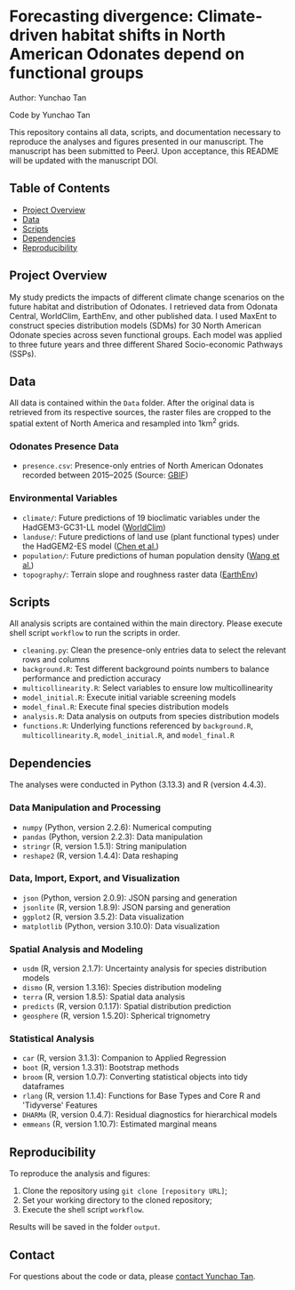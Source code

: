 # Forecasting divergence: Climate-driven habitat shifts in North American Odonates depend on functional groups

Author: Yunchao Tan

Code by Yunchao Tan

This repository contains all data, scripts, and documentation necessary to reproduce the analyses and figures presented in our manuscript. The manuscript has been submitted to PeerJ. Upon acceptance, this README will be updated with the manuscript DOI.


## Table of Contents

- [Project Overview](#project-overview)
- [Data](#data)
- [Scripts](#scripts)
- [Dependencies](#dependencies)
- [Reproducibility](#reproducibility)


## Project Overview

My study predicts the impacts of different climate change scenarios on the future habitat and distribution of Odonates. I retrieved data from Odonata Central, WorldClim, EarthEnv, and other published data. I used MaxEnt to construct species distribution models (SDMs) for 30 North American Odonate species across seven functional groups. Each model was applied to three future years and three different Shared Socio-economic Pathways (SSPs).


## Data

All data is contained within the `Data` folder. After the original data is retrieved from its respective sources, the raster files are cropped to the spatial extent of North America and resampled into $1 \mathrm{km^2}$ grids.

### Odonates Presence Data

- `presence.csv`: Presence-only entries of North American Odonates recorded between 2015–2025 (Source: [GBIF](https://doi.org/10.15468/dl.rj2qh2))

### Environmental Variables

- `climate/`: Future predictions of 19 bioclimatic variables under the HadGEM3-GC31-LL model ([WorldClim](https://www.worldclim.org/data/cmip6/cmip6_clim2.5m.html))
- `landuse/`: Future predictions of land use (plant functional types) under the HadGEM2-ES model ([Chen et al.](https://doi.org/10.1038/s41597-020-00669-x))
- `population/`: Future predictions of human population density ([Wang et al.](https://doi.org/10.1038/s41597-022-01675-x))
- `topography/`: Terrain slope and roughness raster data ([EarthEnv](https://www.earthenv.org/topography))


## Scripts

All analysis scripts are contained within the main directory. Please execute shell script `workflow` to run the scripts in order.

- `cleaning.py`: Clean the presence-only entries data to select the relevant rows and columns
- `background.R`: Test different background points numbers to balance performance and prediction accuracy
- `multicollinearity.R`: Select variables to ensure low multicollinearity
- `model_initial.R`: Execute initial variable screening models
- `model_final.R`: Execute final species distribution models
- `analysis.R`: Data analysis on outputs from species distribution models
- `functions.R`: Underlying functions referenced by `background.R`, `multicollinearity.R`, `model_initial.R`, and `model_final.R`


## Dependencies

The analyses were conducted in Python (3.13.3) and R (version 4.4.3).

### Data Manipulation and Processing
- `numpy` (Python, version 2.2.6): Numerical computing
- `pandas` (Python, version 2.2.3): Data manipulation
- `stringr` (R, version 1.5.1): String manipulation
- `reshape2` (R, version 1.4.4): Data reshaping

### Data, Import, Export, and Visualization
- `json` (Python, version 2.0.9): JSON parsing and generation
- `jsonlite` (R, version 1.8.9): JSON parsing and generation
- `ggplot2` (R, version 3.5.2): Data visualization
- `matplotlib` (Python, version 3.10.0): Data visualization

### Spatial Analysis and Modeling
- `usdm` (R, version 2.1.7): Uncertainty analysis for species distribution models
- `dismo` (R, version 1.3.16): Species distribution modeling
- `terra` (R, version 1.8.5): Spatial data analysis
- `predicts` (R, version 0.1.17): Spatial distribution prediction
- `geosphere` (R, version 1.5.20): Spherical trignometry

### Statistical Analysis
- `car` (R, version 3.1.3): Companion to Applied Regression
- `boot` (R, version 1.3.31): Bootstrap methods
- `broom` (R, version 1.0.7): Converting statistical objects into tidy dataframes
- `rlang` (R, version 1.1.4): Functions for Base Types and Core R and 'Tidyverse' Features
- `DHARMa` (R, version 0.4.7): Residual diagnostics for hierarchical models
- `emmeans` (R, version 1.10.7): Estimated marginal means


## Reproducibility

To reproduce the analysis and figures:

1. Clone the repository using `git clone [repository URL]`;
2. Set your working directory to the cloned repository;
3. Execute the shell script `workflow`.

Results will be saved in the folder `output`.


## Contact

For questions about the code or data, please [contact Yunchao Tan](mailto:albert.yunchao.tan@gmail.com).
